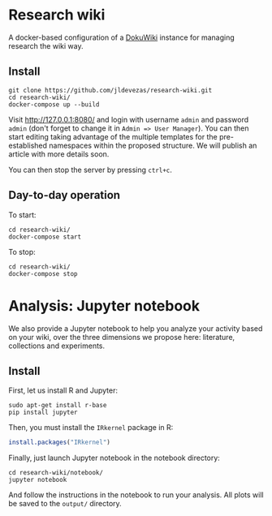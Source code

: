 # Research wiki

A docker-based configuration of a [DokuWiki](https://www.dokuwiki.org/) instance for managing research the wiki way.

## Install

```shell
git clone https://github.com/jldevezas/research-wiki.git
cd research-wiki/
docker-compose up --build
```

Visit http://127.0.0.1:8080/ and login with username `admin` and password `admin` (don't forget to change it in `Admin => User Manager`). You can then start editing taking advantage of the multiple templates for the pre-established namespaces within the proposed structure. We will publish an article with more details soon.

You can then stop the server by pressing `ctrl+c`.

## Day-to-day operation

To start:

```shell
cd research-wiki/
docker-compose start
```

To stop:

```shell
cd research-wiki/
docker-compose stop
```

# Analysis: Jupyter notebook

We also provide a Jupyter notebook to help you analyze your activity based on your wiki, over the three dimensions we propose here: literature, collections and experiments.

## Install

First, let us install R and Jupyter:

```shell
sudo apt-get install r-base
pip install jupyter
```

Then, you must install the `IRkernel` package in R:

```r
install.packages("IRkernel")
```

Finally, just launch Jupyter notebook in the notebook directory:

```shell
cd research-wiki/notebook/
jupyter notebook
```

And follow the instructions in the notebook to run your analysis. All plots will be saved to the `output/` directory.